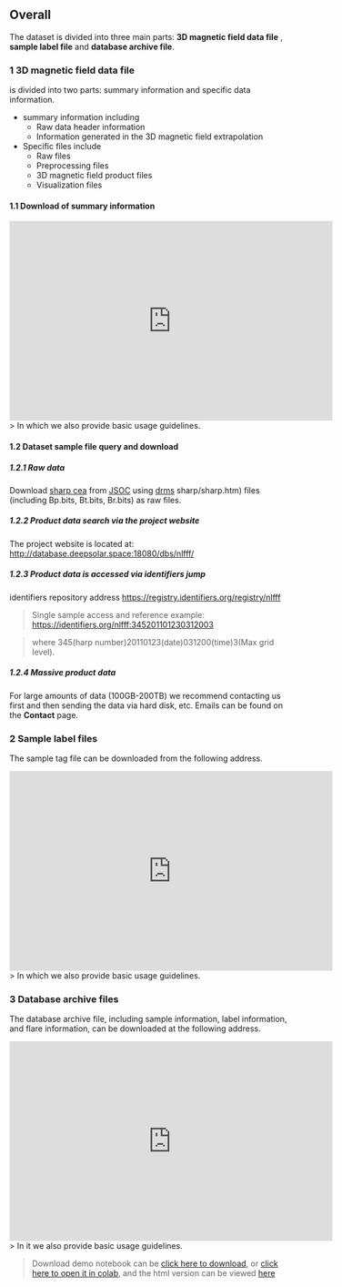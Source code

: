 ## Overall

The dataset is divided into three main parts: **3D magnetic field data file** , **sample label file** and **database archive file**.

### 1 3D magnetic field data file

is divided into two parts: summary information and specific data information.

+ summary information including
    + Raw data header information
    + Information generated in the 3D magnetic field extrapolation
+ Specific files include
    + Raw files
    + Preprocessing files
    + 3D magnetic field product files
    + Visualization files

#### 1.1 Download of summary information
<iframe src="https://widgets.figshare.com/articles/21760598/embed?show_title=1" width="568" height="351" allowfullscreen frameborder="0 "></iframe>
> In which we also provide basic usage guidelines.

#### 1.2 Dataset sample file query and download

##### 1.2.1 Raw data
Download [sharp cea](http://jsoc.stanford.edu/doc/data/hmi/) from [JSOC](http://jsoc.stanford.edu) using [drms](https://github.com/mbobra/SHARPs) sharp/sharp.htm) files (including Bp.bits, Bt.bits, Br.bits) as raw files.


##### 1.2.2 Product data search via the project website

The project website is located at: http://database.deepsolar.space:18080/dbs/nlfff/

##### 1.2.3 Product data is accessed via identifiers jump

identifiers repository address <https://registry.identifiers.org/registry/nlfff>

> Single sample access and reference example: <https://identifiers.org/nlfff:345201101230312003>

> where 345(harp number)20110123(date)031200(time)3(Max grid level).

##### 1.2.4 Massive product data

For large amounts of data (100GB-200TB) we recommend contacting us first and then sending the data via hard disk, etc. Emails can be found on the **Contact** page.




### 2 Sample label files

The sample tag file can be downloaded from the following address.

<iframe src="https://widgets.figshare.com/articles/21760637/embed?show_title=1" width="568" height="351" allowfullscreen frameborder="0 "></iframe>
> In which we also provide basic usage guidelines.



### 3 Database archive files

The database archive file, including sample information, label information, and flare information, can be downloaded at the following address.
<iframe src="https://widgets.figshare.com/articles/21760658/embed?show_title=1" width="568" height="351" allowfullscreen frameborder="0 "></iframe>
> In it we also provide basic usage guidelines.


> Download demo notebook can be [click here to download](https://github.com/deepsolar/pynlfff/blob/main/test/guide/Dataset_nlfff_and_pynlfff_base_use_en.ipynb), or [click here to open it in colab](https://colab.research.google.com/drive/1KNS2lf-kUAYd3QDhd4Y3lOnaE8UBKUHf?usp=sharing), and the html version can be viewed [here](https://nlfff.dataset.deepsolar.space/en/guide/Dataset_nlfff_and_pynlfff_base_use_en.html)